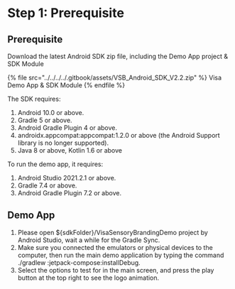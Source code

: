 # Step 1: Prerequisite

## Prerequisite

Download the latest Android SDK zip file, including the Demo App project & SDK Module&#x20;

{% file src="../../../../.gitbook/assets/VSB_Android_SDK_V2.2.zip" %}
Visa Demo App & SDK Module
{% endfile %}

The SDK requires:&#x20;

1. Android 10.0 or above.&#x20;
2. Gradle 5 or above.&#x20;
3. Android Gradle Plugin 4 or above.&#x20;
4. androidx.appcompat:appcompat:1.2.0 or above (the Android Support library is no longer supported).&#x20;
5. Java 8 or above, Kotlin 1.6 or above&#x20;

To run the demo app, it requires:&#x20;

1. Android Studio 2021.2.1 or above.&#x20;
2. Gradle 7.4 or above.&#x20;
3. Android Gradle Plugin 7.2 or above.&#x20;

## Demo App

1. Please open ${sdkFolder}/VisaSensoryBrandingDemo project by Android Studio, wait a while for the Gradle Sync.&#x20;
2. Make sure you connected the emulators or physical devices to the computer, then run the main demo application by typing the command ./gradlew :jetpack-compose:installDebug.&#x20;
3. Select the options to test for in the main screen, and press the play button at the top right to see the logo animation.&#x20;

